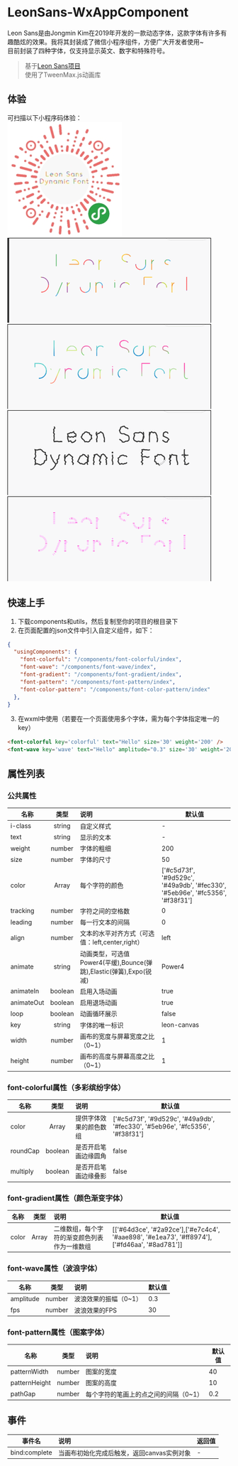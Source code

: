 # LeonSans-WxAppComponent
Leon Sans是由Jongmin Kim在2019年开发的一款动态字体，这款字体有许多有趣酷炫的效果。我将其封装成了微信小程序组件，方便广大开发者使用~<br>
目前封装了四种字体，仅支持显示英文、数字和特殊符号。<br>
> 基于[Leon Sans项目](https://github.com/cmiscm/leonsans)
> <br>使用了TweenMax.js动画库
## 体验
可扫描以下小程序码体验：<br>
![小程序码](https://raw.githubusercontent.com/starkZH/LeonSans-WxAppComponent/gh-pages/screenshot/miniapp.jpg "小程序码")<br>
![多彩缤纷](https://raw.githubusercontent.com/starkZH/LeonSans-WxAppComponent/gh-pages/screenshot/colorful.gif "多彩缤纷")<br>
![彩色渐变](https://raw.githubusercontent.com/starkZH/LeonSans-WxAppComponent/gh-pages/screenshot/gradient.gif "彩色渐变")<br>
![波浪](https://raw.githubusercontent.com/starkZH/LeonSans-WxAppComponent/gh-pages/screenshot/wave.gif "波浪")<br>
![图案](https://raw.githubusercontent.com/starkZH/LeonSans-WxAppComponent/gh-pages/screenshot/pattern.gif "图案")

## 快速上手
1. 下载components和utils，然后复制至你的项目的根目录下
2. 在页面配置的json文件中引入自定义组件，如下：
```json
{
  "usingComponents": {
    "font-colorful": "/components/font-colorful/index",
    "font-wave": "/components/font-wave/index",
    "font-gradient": "/components/font-gradient/index",
    "font-pattern": "/components/font-pattern/index",
    "font-color-pattern": "/components/font-color-pattern/index"
  },
}
```
3. 在wxml中使用（若要在一个页面使用多个字体，需为每个字体指定唯一的key）
```html
<font-colorful key='colorful' text="Hello" size='30' weight='200' />
<font-wave key='wave' text="Hello" amplitude="0.3" size='30' weight='200' />
```
## 属性列表
### 公共属性
名称|类型|说明|默认值
--|:--:|:--|--
i-class|string|自定义样式|-
text|string|显示的文本|-
weight|number|字体的粗细|200
size|number|字体的尺寸|50
color|Array|每个字符的颜色|['#c5d73f', '#9d529c', '#49a9db', '#fec330', '#5eb96e', '#fc5356', '#f38f31']
tracking|number|字符之间的空格数|0
leading|number|每一行文本的间隔|0
align|number|文本的水平对齐方式（可选值：left,center,right）|left
animate|string|动画类型，可选值Power4(平缓),Bounce(弹跳),Elastic(弹簧),Expo(锐减)|Power4
animateIn|boolean|启用入场动画|true
animateOut|boolean|启用退场动画|true
loop|boolean|动画循环展示|false
key|string|字体的唯一标识|leon-canvas
width|number|画布的宽度与屏幕宽度之比（0~1）|1
height|number|画布的高度与屏幕高度之比（0~1）|1
### font-colorful属性（多彩缤纷字体）
名称|类型|说明|默认值
--|:--:|:--|--
color|Array|提供字体效果的颜色数组|['#c5d73f', '#9d529c', '#49a9db', '#fec330', '#5eb96e', '#fc5356', '#f38f31']
roundCap|boolean|是否开启笔画边缘圆角|false
multiply|boolean|是否开启笔画边缘叠影|false
### font-gradient属性（颜色渐变字体）
名称|类型|说明|默认值
--|:--:|:--|--
color|Array|二维数组，每个字符的渐变颜色列表作为一维数组|[['#64d3ce', '#2a92ce'],['#e7c4c4', '#aae898', '#e1ea73', '#ff8974'],['#fd46aa', '#8ad781']]
### font-wave属性（波浪字体）
名称|类型|说明|默认值
--|:--:|:--|--
amplitude|number|波浪效果的振幅（0~1）|0.3
fps|number|波浪效果的FPS|30
### font-pattern属性（图案字体）
名称|类型|说明|默认值
--|:--:|:--|--
patternWidth|number|图案的宽度|40
patternHeight|number|图案的高度|10
pathGap|number|每个字符的笔画上的点之间的间隔（0~1）|0.2
## 事件
事件名|说明|返回值
--|:--|:--
bind:complete|当画布初始化完成后触发，返回canvas实例对象|-

